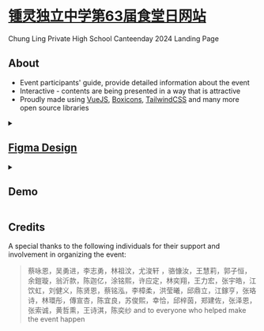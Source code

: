 # [锺灵独立中学第63届食堂日网站](https://canteen.dino.icu)
Chung Ling Private High School Canteenday 2024 Landing Page

## About
- Event participants' guide, provide detailed information about the event
- Interactive - contents are being presented in a way that is attractive
- Proudly made using [VueJS](https://vuejs.org), [Boxicons](https://boxicons.com), [TailwindCSS](https://tailwindcss.com) and many more open source libraries

<details>
  <summary>
<h2><a href="https://www.figma.com/file/wYt8jsnUzCLQrMZriN657n/钟灵独立中学-2024-食堂日?type=design&node-id=0%3A1&mode=design&t=d0sjkVr1G1wSUR8v-1">Figma Design</a></h2>
  </summary>
<img width="186" alt="image" src="https://github.com/leecheeyong/canteenday/assets/81070048/9b125aa4-35cf-4a93-a043-8c57426eee7d">
</details>

<details>
  <summary>
<h2>Demo</h2>
  </summary>
<img width="186" alt="image" src="./preview.webp">
</details>


## Credits
A special thanks to the following individuals for their support and involvement in organizing the event:
> 蔡咏恩，吴勇进，李志勇，林祖汶，尤浚轩 ，骆慷汝，王慧莉，郭子恒，余鎧璇，翁沂款，陈迦亿，涂铭熙，许应定，林奕翔，王力宏，张宇皓，江饮虹，刘健义，陈贤恩，蔡铭泓，李樟柔，洪莹曦，邱鼎立，江鎵亨，张珞诗，林環彤，傳宣杏，陈宜良，苏俊熙，幸恰，邱梓茵，郑建佐，张泽恩，张索诚，黄哲熏，王诗淇，陈奕纱 and to everyone who helped make the event happen
